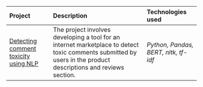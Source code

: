 | Project | Description | Technologies used | 
| :---------------------- | :---------------------- | :---------------------- |
| [Detecting comment toxicity using NLP](https://github.com/gi-garif/data-science-and-analytics-projects/blob/main/Detecting%20Comment%20Toxicity%20using%20NLP.ipynb) | The project involves developing a tool for an internet marketplace to detect toxic comments submitted by users in the product descriptions and reviews section.| *Python, Pandas, BERT, nltk, tf-idf* |